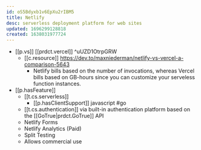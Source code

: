 ```yaml
---
id: oS5Bdyxb1v6EpXu2rIBM5
title: Netlify
desc: serverless deployment platform for web sites
updated: 1696299128818
created: 1638031977724
---
```




- [[p.vs]] [[prdct.vercel]]  ^uUZD1OtrpGRW
  - [[c.resource]] https://dev.to/maxniederman/netlify-vs-vercel-a-comparison-5643
    - Netlify bills based on the number of invocations, whereas Vercel bills based on GB-hours since you can customize your serveless function instances. 
- [[p.hasFeature]] 
  - [[t.cs.serverless]]
    - [[p.hasClientSupport]] javascript #go
  - [[t.cs.authentication]] via built-in authentication platform based on the [[GoTrue|prdct.GoTrue]] API 
  - Netlify Forms
  - Netlify Analytics (Paid)
  - Split Testing
  - Allows commercial use
